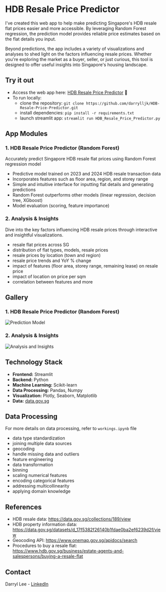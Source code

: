 # HDB Resale Price Predictor

I've created this web app to help make predicting Singapore's HDB resale flat prices easier and more accessible. By leveraging Random Forest regression, the prediction model provides reliable price estimates based on the flat details you input. 

Beyond predictions, the app includes a variety of visualizations and analyses to shed light on the factors influencing resale prices. Whether you're exploring the market as a buyer, seller, or just curious, this tool is designed to offer useful insights into Singapore's housing landscape.

## Try it out
- Access the web app here: [HDB Resale Price Predictor](https://hdb-resale-predictor.streamlit.app/) 🚀
- To run locally:
  - clone the repository: `git clone https://github.com/darrylljk/HDB-Resale-Price-Predictor.git`
  - install dependencies: `pip install -r requirements.txt`
  - launch streamlit app: `streamlit run HDB_Resale_Price_Predictor.py`

## App Modules
### 1. HDB Resale Price Predictor (Random Forest)
Accurately predict Singapore HDB resale flat prices using Random Forest regression model
- Predictive model trained on 2023 and 2024 HDB resale transaction data
- Incorporates features such as floor area, region, and storey range
- Simple and intuitive interface for inputting flat details and generating predictions
- Random Forest outperforms other models (linear regression, decision tree, XGboost)
- Model evaluation (scoring, feature importance)

### 2. Analysis & Insights
Dive into the key factors influencing HDB resale prices through interactive and insightful visualizations.
- resale flat prices across SG
- distribution of flat types, models, resale prices
- resale prices by location (town and region)
- resale price trends and YoY % change
- impact of features (floor area, storey range, remaining lease) on resale price
- impact of location on price per sqm
- correlation between features
and more

## Gallery
### 1. HDB Resale Price Predictor (Random Forest)
![Prediction Model](https://github.com/user-attachments/assets/3aa6b273-8c67-4181-945a-89acec90784f)
### 2. Analysis & Insights
![Analysis and Insights](https://github.com/user-attachments/assets/d447fc54-be55-4d94-88c3-98b3be162484)

## Technology Stack
- **Frontend:** Streamlit
- **Backend:** Python
- **Machine Learning:** Scikit-learn
- **Data Processing:** Pandas, Numpy
- **Visualization:** Plotly, Seaborn, Matplotlib
- **Data:** [data.gov.sg](https://data.gov.sg/collections/189/view)

## Data Processing
For more details on data processing, refer to `workings.ipynb` file
- data type standardization
- joining multiple data sources
- geocoding
- handle missing data and outliers
- feature engineering
- data transformation
- binning
- scaling numerical features
- encoding categorical features
- addressing multicollinearity
- applying domain knowledge

## References
- HDB resale data: https://data.gov.sg/collections/189/view
- HDB property information data: https://data.gov.sg/datasets/d_17f5382f26140b1fdae0ba2ef6239d2f/view
- Geocoding API: https://www.onemap.gov.sg/apidocs/search
- Procedures to buy a resale flat: https://www.hdb.gov.sg/business/estate-agents-and-salespersons/buying-a-resale-flat

## Contact
Darryl Lee - [LinkedIn](https://www.linkedin.com/in/darryl-lee-jk/)
